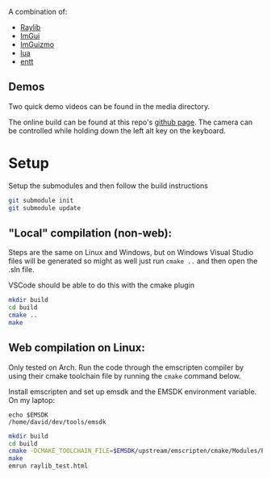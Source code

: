 A combination of:
- [Raylib](https://www.raylib.com/)
- [ImGui](https://www.raylib.com/)
- [ImGuizmo](https://github.com/CedricGuillemet/ImGuizmo)
- [lua](https://www.lua.org/)
- [entt](https://github.com/skypjack/entt)

## Demos

Two quick demo videos can be found in the media directory.

The online build can be found at this repo's
[github page](https://davidlyheddanielsson.github.io/raylib-scripting/).  The
camera can be controlled while holding down the left alt key on the keyboard.

# Setup

Setup the submodules and then follow the build instructions

```bash
git submodule init
git submodule update
```

## "Local" compilation (non-web):

Steps are the same on Linux and Windows, but on Windows Visual Studio files will
be generated so might as well just run `cmake ..` and then open the .sln file.

VSCode should be able to do this with the cmake plugin

```bash
mkdir build
cd build
cmake ..
make
```

## Web compilation on Linux:

Only tested on Arch. Run the code through the emscripten compiler by using their
cmake toolchain file by running the `cmake` command below.

Install emscripten and set up emsdk and the EMSDK environment variable. On my
laptop:
```
echo $EMSDK
/home/david/dev/tools/emsdk
```

```bash
mkdir build
cd build
cmake -DCMAKE_TOOLCHAIN_FILE=$EMSDK/upstream/emscripten/cmake/Modules/Platform/Emscripten.cmake -DPLATFORM=Web ..
make
emrun raylib_test.html
```

